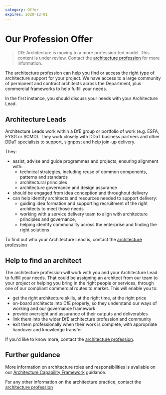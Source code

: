```yaml
---
category: Offer
expires: 2020-12-01
---
```


# Our Profession Offer

> DfE Architecture is moving to a more profession-led model. This content is under review. Contact the [architecture profession](mailto:architecture.profession@education.gov.uk) for more information.

The architecture profession can help you find or access the right type of architecture support for your project.
We have access to a large community of permanent and contract architects across the Department, plus commercial frameworks to help fulfill your needs.

In the first instance, you should discuss your needs with your Architecture Lead.

## Architecture Leads

Architecture Leads work within a DfE group or portfolio of work (e.g. ESFA, EYSG or SCMD). They work closely with DDaT business partners and other DDaT specialists to support, signpost and help join-up delivery.

They:

- assist, advise and guide programmes and projects, ensuring alignment with:
  - technical strategies, including reuse of common components, patterns and standards
  - architectural principles
  - architecture governance and design assurance
- should be engaged from idea conception and throughout delivery
- can help identify architects and resources needed to support delivery:
  - guiding idea formation and supporting recruitment of the right architects to meet those needs  
  - working with a service delivery team to align with architecture principles and governance,
  - helping identify commonality across the enterprise and finding the right solutions

To find out who your Architecture Lead is, contact the [architecture profession](mailto:architecture.profession@education.gov.uk)

## Help to find an architect

The architecture profession will work with you and your Architecture Lead to fulfill your needs. That could be assigning an architect from our team to your project or helping you bring in the right people or services, through one of our compliant commercial routes to market. This will enable you to:
- get the right architecture skills, at the right time, at the right price
- on-board architects into DfE properly, so they understand our ways of working and our governance framework
- provide oversight and assurance of their outputs and deliverables
- link them into the wider DfE architecture profession and community
- exit them professionally when their work is complete, with appropriate handover and knowledge transfer

If you'd like to know more, contact the [architecture profession](mailto:architecture.profession@education.gov.uk).

## Further guidance

More information on architecture roles and responsibilities is available on our [Architecture Capability Framework](../../capability/architecture-capability-framework/) guidance.

For any other information on the architecture practice, contact the [architecture profession](mailto:architecture.profession@education.gov.uk)
